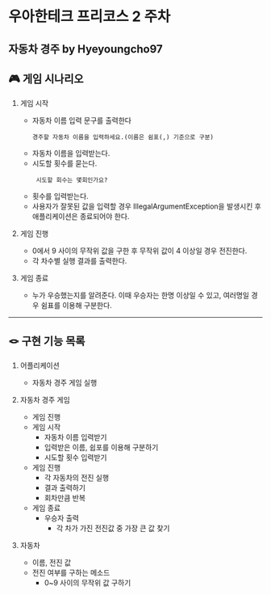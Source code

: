 
# 우아한테크 프리코스 2 주차
 자동차 경주 by Hyeyoungcho97
<br>
---

## 🎮 게임 시나리오

1. 게임 시작
    - 자동차 이름 입력 문구를 출력한다
         ```
         경주할 자동차 이름을 입력하세요.(이름은 쉼표(,) 기준으로 구분)
         ```
    - 자동차 이름을 입력받는다.
    - 시도할 횟수를 묻는다.
        ```
         시도할 회수는 몇회인가요?
         ```
    - 횟수를 입력받는다.
    - 사용자가 잘못된 값을 입력할 경우 IllegalArgumentException을 발생시킨 후 애플리케이션은 종료되어야 한다.
2. 게임 진행
    - 0에서 9 사이의 무작위 값을 구한 후 무작위 값이 4 이상일 경우 전진한다.
    - 각 차수별 실행 결과를 출력한다.
   
3. 게임 종료
    - 누가 우승했는지를 알려준다. 이때 우승자는 한명 이상일 수 있고, 여러명일 경우 쉼표를 이용해 구분한다.

---

## 🪢 구현 기능 목록


1. 어플리케이션
    * 자동차 경주 게임 실행
   
2. 자동차 경주 게임
    * 게임 진행
    * 게임 시작
      * 자동차 이름 입력받기
      * 입력받은 이름, 쉽포를 이용해 구분하기
      * 시도할 횟수 입력받기
    * 게임 진행
      * 각 자동차의 전진 실행
      * 결과 출력하기
      * 회차만큼 반복
   * 게임 종료
     * 우승자 출력
       * 각 차가 가진 전진값 중 가장 큰 값 찾기
3. 자동차
    * 이름, 전진 값
    * 전진 여부를 구하는 메소드
      * 0~9 사이의 무작위 값 구하기
      